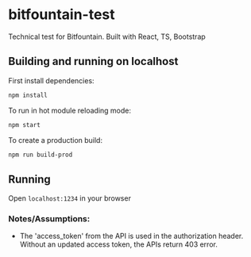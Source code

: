 # bitfountain-test

Technical test for Bitfountain. Built with React, TS, Bootstrap

## Building and running on localhost

First install dependencies:

```sh
npm install
```

To run in hot module reloading mode:

```sh
npm start
```

To create a production build:

```sh
npm run build-prod
```

## Running

Open `localhost:1234` in your browser


### Notes/Assumptions:
- The 'access_token' from the API is used in the authorization header. Without an updated access token, the APIs return 403 error.
